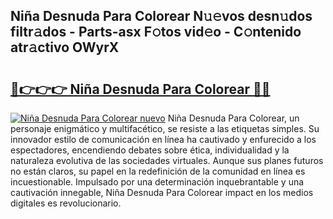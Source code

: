 ## Niña Desnuda Para Colorear N𝚞𝚎vos desn𝚞dos filtr𝚊dos - Parts-asx F𝚘tos vid𝚎o - C𝚘ntenido atr𝚊ctivo OWyrX

# <h2><a href="http://mb0xyfq.tromn.icu/?c=Ni%c3%b1a+Desnuda+Para+Colorear">🔗👉👉👉 Niña Desnuda Para Colorear 🔗🔗</a></h2>

[![Niña Desnuda Para Colorear nuevo](https://i.imgur.com/pEAQMta.gif)](http://mb0xyfq.tromn.icu/?c=Ni%c3%b1a+Desnuda+Para+Colorear)
Niña Desnuda Para Colorear, un personaje enigmático y multifacético, se resiste a las etiquetas simples. Su innovador estilo de comunicación en línea ha cautivado y enfurecido a los espectadores, encendiendo debates sobre ética, individualidad y la naturaleza evolutiva de las sociedades virtuales. Aunque sus planes futuros no están claros, su papel en la redefinición de la comunidad en línea es incuestionable. Impulsado por una determinación inquebrantable y una cautivación innegable, Niña Desnuda Para Colorear impact en los medios digitales es revolucionario.
